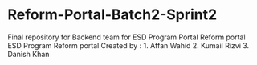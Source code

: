 # Reform-Portal-Batch2-Sprint2
Final repository for Backend team for ESD Program Portal Reform portal
ESD Program Reform portal
Created by : 1. Affan Wahid
             2. Kumail Rizvi
             3. Danish Khan
